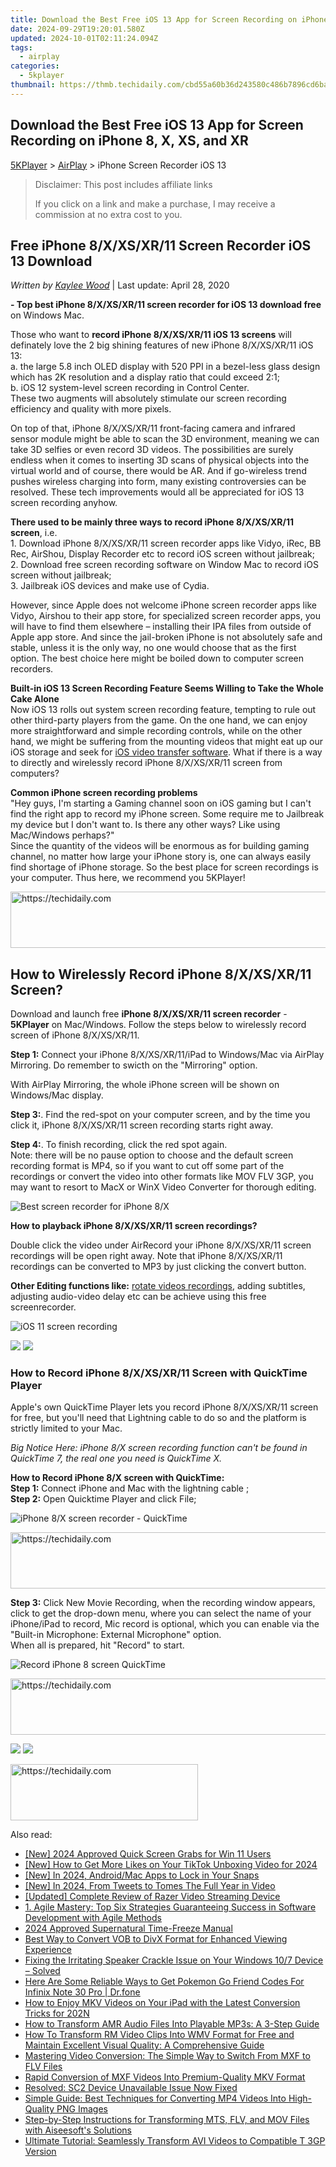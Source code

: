 ```yaml
---
title: Download the Best Free iOS 13 App for Screen Recording on iPhone 8, X, XS, and XR
date: 2024-09-29T19:20:01.580Z
updated: 2024-10-01T02:11:24.094Z
tags:
  - airplay
categories:
  - 5kplayer
thumbnail: https://thmb.techidaily.com/cbd55a60b36d243580c486b7896cd6baf0fe5a1c6ab330fc24fdad62a19d7e96.jpeg
---
```


## Download the Best Free iOS 13 App for Screen Recording on iPhone 8, X, XS, and XR

[5KPlayer](https://tools.techidaily.com/5kplayer/products/) \> [AirPlay](https://tools.techidaily.com/5kplayer/airplay/) \> iPhone Screen Recorder iOS 13

>  Disclaimer: This post includes affiliate links
>
>  If you click on a link and make a purchase, I may receive a commission at no extra cost to you.
>

## Free iPhone 8/X/XS/XR/11 Screen Recorder iOS 13 Download

 _Written by [Kaylee Wood](https://www.quora.com/profile/Amanda-Hu-21)_ | Last update: April 28, 2020

**\- Top best iPhone 8/X/XS/XR/11 screen recorder for iOS 13 download free** on Windows Mac.

Those who want to **record iPhone 8/X/XS/XR/11 iOS 13 screens** will definately love the 2 big shining features of new iPhone 8/X/XS/XR/11 iOS 13:   
 a. the large 5.8 inch OLED display with 520 PPI in a bezel-less glass design which has 2K resolution and a display ratio that could exceed 2:1;  
 b. iOS 12 system-level screen recording in Control Center.   
 These two augments will absolutely stimulate our screen recording efficiency and quality with more pixels. 

On top of that, iPhone 8/X/XS/XR/11 front-facing camera and infrared sensor module might be able to scan the 3D environment, meaning we can take 3D selfies or even record 3D videos. The possibilities are surely endless when it comes to inserting 3D scans of physical objects into the virtual world and of course, there would be AR. And if go-wireless trend pushes wireless charging into form, many existing controversies can be resolved. These tech improvements would all be appreciated for iOS 13 screen recording anyhow.

**There used to be mainly three ways to record iPhone 8/X/XS/XR/11 screen**, i.e.   
1\. Download iPhone 8/X/XS/XR/11 screen recorder apps like Vidyo, iRec, BB Rec, AirShou, Display Recorder etc to record iOS screen without jailbreak;  
2\. Download free screen recording software on Window Mac to record iOS screen without jailbreak;   
3\. Jailbreak iOS devices and make use of Cydia.

However, since Apple does not welcome iPhone screen recorder apps like Vidyo, Airshou to their app store, for specialized screen recorder apps, you will have to find them elsewhere – installing their IPA files from outside of Apple app store. And since the jail-broken iPhone is not absolutely safe and stable, unless it is the only way, no one would choose that as the first option. The best choice here might be boiled down to computer screen recorders.

**Built-in iOS 13 Screen Recording Feature Seems Willing to Take the Whole Cake Alone**  
Now iOS 13 rolls out system screen recording feature, tempting to rule out other third-party players from the game. On the one hand, we can enjoy more straightforward and simple recording controls, while on the other hand, we might be suffering from the mounting videos that might eat up our iOS storage and seek for [iOS video transfer software](https://tools.techidaily.com/5kplayer/iphone-manager/). What if there is a way to directly and wirelessly record iPhone 8/X/XS/XR/11 screen from computers?

**Common iPhone screen recording problems**  
"Hey guys, I'm starting a Gaming channel soon on iOS gaming but I can't find the right app to record my iPhone screen. Some require me to Jailbreak my device but I don't want to. Is there any other ways? Like using Mac/Windows perhaps?"   
Since the quantity of the videos will be enormous as for building gaming channel, no matter how large your iPhone story is, one can always easily find shortage of iPhone storage. So the best place for screen recordings is your computer. Thus here, we recommend you 5KPlayer!

<!-- affiliate ads begin -->
<a href="https://appsumo.8odi.net/c/5597632/2002019/7443" target="_top" id="2002019">
  <img src="//a.impactradius-go.com/display-ad/7443-2002019" border="0" alt="https://techidaily.com" width="728" height="90"/>
</a>
<img height="0" width="0" src="https://appsumo.8odi.net/i/5597632/2002019/7443" style="position:absolute;visibility:hidden;" border="0" />
<!-- affiliate ads end -->

## How to Wirelessly Record iPhone 8/X/XS/XR/11 Screen?

Download and launch free **iPhone 8/X/XS/XR/11 screen recorder**  \- **5KPlayer** on Mac/Windows. Follow the steps below to wirelessly record screen of iPhone 8/X/XS/XR/11.

**Step 1:** Connect your iPhone 8/X/XS/XR/11/iPad to Windows/Mac via AirPlay Mirroring. Do remember to swicth on the "Mirroring" option.

With AirPlay Mirroring, the whole iPhone screen will be shown on Windows/Mac display.

**Step 3:**. Find the red-spot on your computer screen, and by the time you click it, iPhone 8/X/XS/XR/11 screen recording starts right away.

**Step 4:**. To finish recording, click the red spot again.   
 Note: there will be no pause option to choose and the default screen recording format is MP4, so if you want to cut off some part of the recordings or convert the video into other formats like MOV FLV 3GP, you may want to resort to MacX or WinX Video Converter for thorough editing.

![Best screen recorder for iPhone 8/X](https://www.5kplayer.com/airplay/../video-music-player/img/5kp-wmc-alternative-zjy-recording.jpg) 

**How to playback iPhone 8/X/XS/XR/11 screen recordings?**

Double click the video under AirRecord your iPhone 8/X/XS/XR/11 screen recordings will be open right away. Note that iPhone 8/X/XS/XR/11 recordings can be converted to MP3 by just clicking the convert button.

**Other Editing functions like:** [rotate videos recordings](https://tools.techidaily.com/5kplayer/video-music-player/), adding subtitles, adjusting audio-video delay etc can be achieve using this free screenrecorder.

![iOS 11 screen recording](https://www.5kplayer.com/airplay/../youtube-download/img/convert-x-men-movie.jpg) 

[![](https://www.5kplayer.com/airplay/../button/freedownwhitewin.png)](https://tools.techidaily.com/5kplayer/products/) [![](https://www.5kplayer.com/airplay/../button/freedownbackmac.png)](https://tools.techidaily.com/5kplayer/products/) 

### How to Record iPhone 8/X/XS/XR/11 Screen with QuickTime Player

Apple's own QuickTime Player lets you record iPhone 8/X/XS/XR/11 screen for free, but you'll need that Lightning cable to do so and the platform is strictly limited to your Mac. 

_Big Notice Here: iPhone 8/X screen recording function can't be found in QuickTime 7, the real one you need is QuickTime X._

**How to Record iPhone 8/X screen with QuickTime:**   
**Step 1:** Connect iPhone and Mac with the lightning cable ;  
**Step 2:** Open Quicktime Player and click File;  

![iPhone 8/X screen recorder - QuickTime](https://www.5kplayer.com/airplay/img/quick-time-iphone-screen-recording.jpg) 

<!-- affiliate ads begin -->
<a href="https://appsumo.8odi.net/c/5597632/2082527/7443" target="_top" id="2082527">
  <img src="//a.impactradius-go.com/display-ad/7443-2082527" border="0" alt="https://techidaily.com" width="728" height="90"/>
</a>
<img height="0" width="0" src="https://appsumo.8odi.net/i/5597632/2082527/7443" style="position:absolute;visibility:hidden;" border="0" />
<!-- affiliate ads end -->

**Step 3:** Click New Movie Recording, when the recording window appears, click to get the drop-down menu, where you can select the name of your iPhone/iPad to record, Mic record is optional, which you can enable via the "Built-in Microphone: External Microphone" option.  
 When all is prepared, hit "Record" to start.

![Record iPhone 8 screen QuickTime](https://www.5kplayer.com/airplay/img/quick-time-iphone-screen-recording-2.jpg) 

<!-- affiliate ads begin -->
<a href="https://appsumo.8odi.net/c/5597632/2094414/7443" target="_top" id="2094414">
  <img src="//a.impactradius-go.com/display-ad/7443-2094414" border="0" alt="https://techidaily.com" width="728" height="90"/>
</a>
<img height="0" width="0" src="https://appsumo.8odi.net/i/5597632/2094414/7443" style="position:absolute;visibility:hidden;" border="0" />
<!-- affiliate ads end -->

[![](https://www.5kplayer.com/airplay/../button/freedownwhitewin.png)](https://tools.techidaily.com/5kplayer/products/) [![](https://www.5kplayer.com/airplay/../button/freedownbackmac.png)](https://tools.techidaily.com/5kplayer/products/)

<!-- affiliate ads begin -->
<a href="https://aligracehair.sjv.io/c/5597632/2036467/19272" target="_top" id="2036467">
  <img src="//a.impactradius-go.com/display-ad/19272-2036467" border="0" alt="https://techidaily.com" width="300" height="90"/>
</a>
<img height="0" width="0" src="https://aligracehair.sjv.io/i/5597632/2036467/19272" style="position:absolute;visibility:hidden;" border="0" />
<!-- affiliate ads end -->

<ins class="adsbygoogle"
     style="display:block"
     data-ad-format="autorelaxed"
     data-ad-client="ca-pub-7571918770474297"
     data-ad-slot="1223367746"></ins>

<ins class="adsbygoogle"
     style="display:block"
     data-ad-client="ca-pub-7571918770474297"
     data-ad-slot="8358498916"
     data-ad-format="auto"
     data-full-width-responsive="true"></ins>

<span class="atpl-alsoreadstyle">Also read:</span>
<div><ul>
<li><a href="https://screen-video-capture.techidaily.com/new-2024-approved-quick-screen-grabs-for-win-11-users/"><u>[New] 2024 Approved Quick Screen Grabs for Win 11 Users</u></a></li>
<li><a href="https://fox-http.techidaily.com/new-how-to-get-more-likes-on-your-tiktok-unboxing-video-for-2024/"><u>[New] How to Get More Likes on Your TikTok Unboxing Video for 2024</u></a></li>
<li><a href="https://snapchat-videos.techidaily.com/new-in-2024-androidmac-apps-to-lock-in-your-snaps/"><u>[New] In 2024, Android/Mac Apps to Lock in Your Snaps</u></a></li>
<li><a href="https://twitter-videos.techidaily.com/new-in-2024-from-tweets-to-tomes-the-full-year-in-video/"><u>[New] In 2024, From Tweets to Tomes The Full Year in Video</u></a></li>
<li><a href="https://video-capture.techidaily.com/updated-complete-review-of-razer-video-streaming-device/"><u>[Updated] Complete Review of Razer Video Streaming Device</u></a></li>
<li><a href="https://app-tips.techidaily.com/1-agile-mastery-top-six-strategies-guaranteeing-success-in-software-development-with-agile-methods/"><u>1. Agile Mastery: Top Six Strategies Guaranteeing Success in Software Development with Agile Methods</u></a></li>
<li><a href="https://fox-glue.techidaily.com/2024-approved-supernatural-time-freeze-manual/"><u>2024 Approved Supernatural Time-Freeze Manual</u></a></li>
<li><a href="https://media-tips.techidaily.com/best-way-to-convert-vob-to-divx-format-for-enhanced-viewing-experience/"><u>Best Way to Convert VOB to DivX Format for Enhanced Viewing Experience</u></a></li>
<li><a href="https://sound-issues.techidaily.com/fixing-the-irritating-speaker-crackle-issue-on-your-windows-107-device-solved/"><u>Fixing the Irritating Speaker Crackle Issue on Your Windows 10/7 Device – Solved</u></a></li>
<li><a href="https://android-pokemon-go.techidaily.com/here-are-some-reliable-ways-to-get-pokemon-go-friend-codes-for-infinix-note-30-pro-drfone-by-drfone-virtual-android/"><u>Here Are Some Reliable Ways to Get Pokemon Go Friend Codes For Infinix Note 30 Pro | Dr.fone</u></a></li>
<li><a href="https://media-tips.techidaily.com/how-to-enjoy-mkv-videos-on-your-ipad-with-the-latest-conversion-tricks-for-202n/"><u>How to Enjoy MKV Videos on Your iPad with the Latest Conversion Tricks for 202N</u></a></li>
<li><a href="https://media-tips.techidaily.com/how-to-transform-amr-audio-files-into-playable-mp3s-a-3-step-guide/"><u>How to Transform AMR Audio Files Into Playable MP3s: A 3-Step Guide</u></a></li>
<li><a href="https://media-tips.techidaily.com/how-to-transform-rm-video-clips-into-wmv-format-for-free-and-maintain-excellent-visual-quality-a-comprehensive-guide/"><u>How To Transform RM Video Clips Into WMV Format for Free and Maintain Excellent Visual Quality: A Comprehensive Guide</u></a></li>
<li><a href="https://media-tips.techidaily.com/mastering-video-conversion-the-simple-way-to-switch-from-mxf-to-flv-files/"><u>Mastering Video Conversion: The Simple Way to Switch From MXF to FLV Files</u></a></li>
<li><a href="https://media-tips.techidaily.com/rapid-conversion-of-mxf-videos-into-premium-quality-mkv-format/"><u>Rapid Conversion of MXF Videos Into Premium-Quality MKV Format</u></a></li>
<li><a href="https://win-howtos.techidaily.com/resolved-sc2-device-unavailable-issue-now-fixed/"><u>Resolved: SC2 Device Unavailable Issue Now Fixed</u></a></li>
<li><a href="https://media-tips.techidaily.com/simple-guide-best-techniques-for-converting-mp4-videos-into-high-quality-png-images/"><u>Simple Guide: Best Techniques for Converting MP4 Videos Into High-Quality PNG Images</u></a></li>
<li><a href="https://media-tips.techidaily.com/step-by-step-instructions-for-transforming-mts-flv-and-mov-files-with-aiseesofts-solutions/"><u>Step-by-Step Instructions for Transforming MTS, FLV, and MOV Files with Aiseesoft's Solutions</u></a></li>
<li><a href="https://media-tips.techidaily.com/ultimate-tutorial-seamlessly-transform-avi-videos-to-compatible-t-3gp-version/"><u>Ultimate Tutorial: Seamlessly Transform AVI Videos to Compatible T 3GP Version</u></a></li>
</ul></div>

